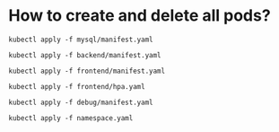 # How to create and delete all pods? 
```
kubectl apply -f mysql/manifest.yaml
```
```
kubectl apply -f backend/manifest.yaml
```
```
kubectl apply -f frontend/manifest.yaml
```
```
kubectl apply -f frontend/hpa.yaml
```
```
kubectl apply -f debug/manifest.yaml
```
```
kubectl apply -f namespace.yaml
```